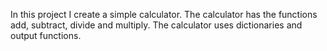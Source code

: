 In this project I create a simple calculator.
The calculator has the functions add, subtract, divide and multiply.
The calculator uses dictionaries and output functions.